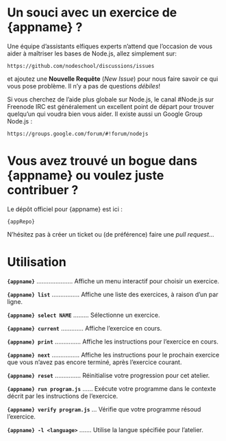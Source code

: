 # Un souci avec un exercice de {appname} ?

Une équipe d’assistants elfiques experts n’attend que l’occasion de vous aider à maîtriser les bases de Node.js, allez simplement sur:

    https://github.com/nodeschool/discussions/issues

et ajoutez une __Nouvelle Requête__ (_New Issue_) pour nous faire savoir ce qui vous pose problème. Il n’y a pas de questions _débiles_!

Si vous cherchez de l’aide plus globale sur Node.js, le canal #Node.js sur Freenode IRC est généralement un excellent point de départ pour trouver quelqu’un qui voudra bien vous aider. Il existe aussi un Google Group Node.js :

    https://groups.google.com/forum/#!forum/nodejs

# Vous avez trouvé un bogue dans {appname} ou voulez juste contribuer ?

Le dépôt officiel pour {appname} est ici :

    {appRepo}

N’hésitez pas à créer un ticket ou (de préférence) faire une _pull request_…


# Utilisation

__`{appname}`__ ..................... Affiche un menu interactif pour choisir un exercice.

__`{appname} list`__ ................ Affiche une liste des exercices, à raison d’un par ligne.

__`{appname} select NAME`__ ......... Sélectionne un exercice.

__`{appname} current`__ ............. Affiche l’exercice en cours.

__`{appname} print`__ ............... Affiche les instructions pour l’exercice en cours.

__`{appname} next`__ ................ Affiche les instructions pour le prochain exercice que vous n’avez pas encore terminé, après l’exercice courant.

__`{appname} reset`__ ............... Réinitialise votre progression pour cet atelier.

__`{appname} run program.js`__ ...... Exécute votre programme dans le contexte décrit par les instructions de l’exercice.

__`{appname} verify program.js`__ ... Vérifie que votre programme résoud l’exercice.

__`{appname} -l <language>`__ ....... Utilise la langue spécifiée pour l’atelier.
